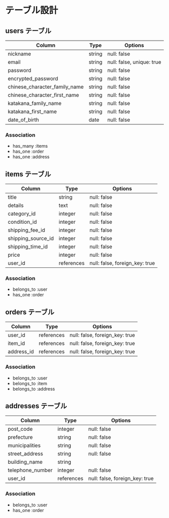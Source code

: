 # テーブル設計

## users テーブル

| Column                           | Type    | Options                   |
| -------------------------------- | ------- | ------------------------- |
| nickname                         | string  | null: false               |
| email                            | string  | null: false, unique: true |
| password                         | string  | null: false               |
| encrypted_password               | string  | null: false               |
| chinese_character_family_name    | string  | null: false               |
| chinese_character_first_name     | string  | null: false               |
| katakana_family_name             | string  | null: false               |
| katakana_first_name              | string  | null: false               |
| date_of_birth                    | date    | null: false               |

### Association

- has_many :items
- has_one :order
- has_one :address

## items テーブル

| Column                | Type        |  Options                       |
| --------------------- | ----------- | ------------------------------ |
| title                 | string      | null: false                    |
| details               | text        | null: false                    |
| category_id           | integer     | null: false                    |
| condition_id          | integer     | null: false                    |
| shipping_fee_id       | integer     | null: false                    |
| shipping_source_id    | integer     | null: false                    |
| shipping_time_id      | integer     | null: false                    |
| price                 | integer     | null: false                    |
| user_id               | references  | null: false, foreign_key: true |

### Association

- belongs_to :user
- has_one :order

## orders テーブル

| Column              | Type       | Options                        |
| ------------------- | ---------- | ------------------------------ |
| user_id             | references | null: false, foreign_key: true |
| item_id             | references | null: false, foreign_key: true |
| address_id          | references | null: false, foreign_key: true |

### Association

- belongs_to :user
- belongs_to :item
- belongs_to :address

## addresses テーブル

| Column           | Type       | Options                        |
| ---------------- | ---------- | ------------------------------ |
| post_code        | integer    | null: false                    |
| prefecture       | string     | null: false                    |
| municipalities   | string     | null: false                    |
| street_address   | string     | null: false                    |
| building_name    | string     |                                |
| telephone_number | integer    | null: false                    |
| user_id          | references | null: false, foreign_key: true |

### Association

- belongs_to :user
- has_one :order
